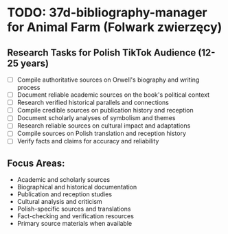 # TODO: 37d-bibliography-manager for Animal Farm (Folwark zwierzęcy)

## Research Tasks for Polish TikTok Audience (12-25 years)

- [ ] Compile authoritative sources on Orwell's biography and writing process
- [ ] Document reliable academic sources on the book's political context
- [ ] Research verified historical parallels and connections
- [ ] Compile credible sources on publication history and reception
- [ ] Document scholarly analyses of symbolism and themes
- [ ] Research reliable sources on cultural impact and adaptations
- [ ] Compile sources on Polish translation and reception history
- [ ] Verify facts and claims for accuracy and reliability

## Focus Areas:
- Academic and scholarly sources
- Biographical and historical documentation
- Publication and reception studies
- Cultural analysis and criticism
- Polish-specific sources and translations
- Fact-checking and verification resources
- Primary source materials when available